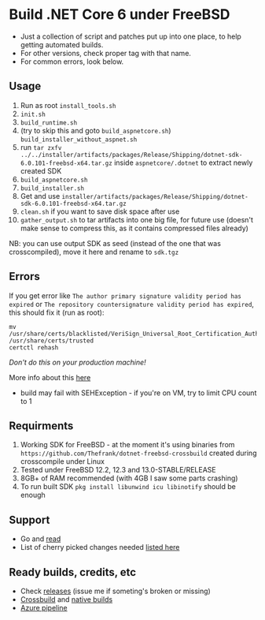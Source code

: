 # Build .NET Core 6 under FreeBSD

- Just a collection of script and patches put up into one place, to help getting automated builds.
- For other versions, check proper tag with that name.
- For common errors, look below.

## Usage

1. Run as root `install_tools.sh`
1. `init.sh`
1. `build_runtime.sh`
1. (try to skip this and goto `build_aspnetcore.sh`) `build_installer_without_aspnet.sh`
1. run `tar zxfv ../../installer/artifacts/packages/Release/Shipping/dotnet-sdk-6.0.101-freebsd-x64.tar.gz` inside `aspnetcore/.dotnet` to extract newly created SDK
1. `build_aspnetcore.sh`
1. `build_installer.sh`
1. Get and use `installer/artifacts/packages/Release/Shipping/dotnet-sdk-6.0.101-freebsd-x64.tar.gz`
1. `clean.sh` if you want to save disk space after use
1. `gather_output.sh` to tar artifacts into one big file, for future use (doesn't make sense to compress this, as it contains compressed files already)

NB: you can use output SDK as seed (instead of the one that was crosscompiled), move it here and rename to `sdk.tgz`

## Errors

If you get error like `The author primary signature validity period has expired` or `The repository countersignature validity period has expired`, this should fix it (run as root):
```
mv /usr/share/certs/blacklisted/VeriSign_Universal_Root_Certification_Authority.pem /usr/share/certs/trusted
certctl rehash
```

*Don't do this on your production machine!*

More info about this [here](https://bugzilla.mozilla.org/show_bug.cgi?id=1686854)

- build may fail with SEHException - if you're on VM, try to limit CPU count to 1

## Requirments

1. Working SDK for FreeBSD - at the moment it's using binaries from `https://github.com/Thefrank/dotnet-freebsd-crossbuild` created during crosscompile under Linux
1. Tested under FreeBSD 12.2, 12.3 and 13.0-STABLE/RELEASE
1. 8GB+ of RAM recommended (with 4GB I saw some parts crashing)
1. To run built SDK `pkg install libunwind icu libinotify` should be enough

## Support

- Go and [read](https://github.com/dotnet/runtime/issues/14537)
- List of cherry picked changes needed [listed here](https://github.com/dotnet/runtime/issues/14537#issuecomment-926352045)

## Ready builds, credits, etc

- Check [releases](https://github.com/sec/dotnet-core-freebsd-source-build/releases) (issue me if someting's broken or missing)
- [Crossbuild](https://github.com/Thefrank/dotnet-freebsd-crossbuild) and [native builds](https://github.com/Thefrank/dotnet-freebsd-native-binaries)
- [Azure pipeline](https://github.com/Servarr/dotnet-bsd)
